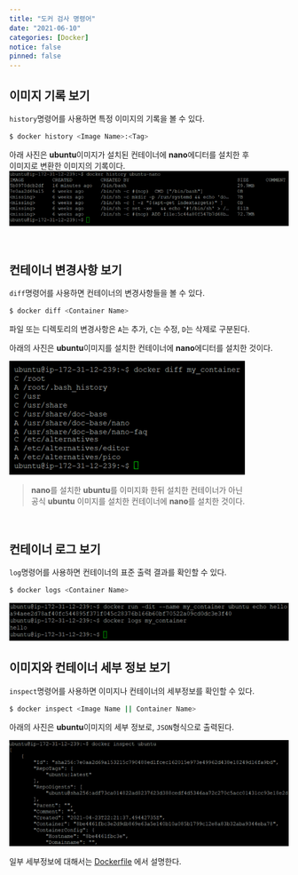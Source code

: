 ```yaml
---
title: "도커 검사 명령어"
date: "2021-06-10"
categories: [Docker]
notice: false
pinned: false
---
```


## 이미지 기록 보기
`history`명령어를 사용하면 특정 이미지의 기록을 볼 수 있다.  
```bash
$ docker history <Image Name>:<Tag>
```

아래 사진은 **ubuntu**이미지가 설치된 컨테이너에 **nano**에디터를 설치한 후  
이미지로 변환한 이미지의 기록이다.  
![Docker History Command](./docker-history-command.png)

<br/>

## 컨테이너 변경사항 보기
`diff`명령어를 사용하면 컨테이너의 변경사항들을 볼 수 있다.
```bash
$ docker diff <Container Name>
```
파일 또는 디렉토리의 변경사항은 `A`는 추가, `C`는 수정, `D`는 삭제로 구분된다.

아래의 사진은 **ubuntu**이미지를 설치한 컨테이너에 **nano**에디터를 설치한 것이다.  

![Docker Diff Command](./docker-diff-command.png)
> **nano**를 설치한 **ubuntu**를 이미지화 한뒤 설치한 컨테이너가 아닌  
> 공식 **ubuntu** 이미지를 설치한 컨테이너에 **nano**를 설치한 것이다.

<br/>

## 컨테이너 로그 보기
`log`명령어를 사용하면 컨테이너의 표준 출력 결과를 확인할 수 있다.  
```bash
$ docker logs <Container Name>
```

![Docker Logs Command](./docker-logs-command.png)

## 이미지와 컨테이너 세부 정보 보기
`inspect`명령어를 사용하면 이미지나 컨테이너의 세부정보를 확인할 수 있다.  
```bash
$ docker inspect <Image Name || Container Name>
```

아래의 사진은 **ubuntu**이미지의 세부 정보로, `JSON`형식으로 출력된다.  

![Docker Inspect Command](./docker-inspect-command.png)

일부 세부정보에 대해서는 [Dockerfile](./2021-06-06-Dockerfile.md) 에서 설명한다.  